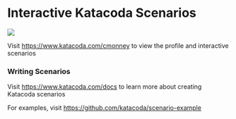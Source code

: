 # Interactive Katacoda Scenarios

[![](http://shields.katacoda.com/katacoda/cmonney/count.svg)](https://www.katacoda.com/cmonney "Get your profile on Katacoda.com")

Visit https://www.katacoda.com/cmonney to view the profile and interactive scenarios

### Writing Scenarios
Visit https://www.katacoda.com/docs to learn more about creating Katacoda scenarios

For examples, visit https://github.com/katacoda/scenario-example
